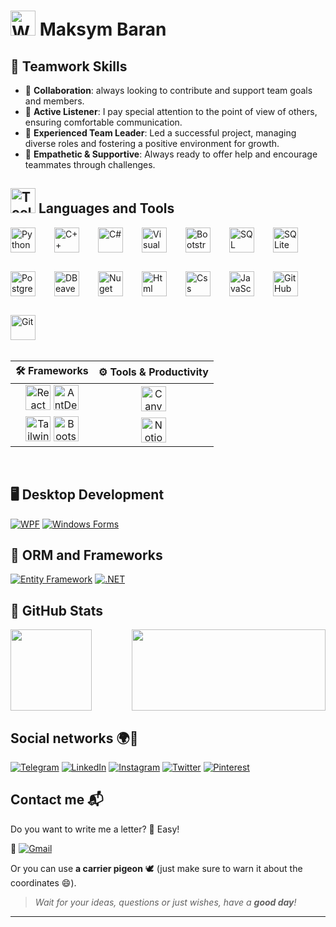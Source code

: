 # <img src="https://media.giphy.com/media/hvRJCLFzcasrR4ia7z/giphy.gif" width="40px" alt="Waving Hand GIF" /> Maksym Baran

## 🤝 Teamwork Skills
- 🌟 **Collaboration**: always looking to contribute and support team goals and members.
- 🧠 **Active Listener**: I pay special attention to the point of view of others, ensuring comfortable communication.
- 🏅 **Experienced Team Leader**: Led a successful project, managing diverse roles and fostering a positive environment for growth.
- 🤗 **Empathetic & Supportive**: Always ready to offer help and encourage teammates through challenges.


## <img src="https://media.giphy.com/media/2IudUHdI075HL02Pkk/giphy.gif" width="40px" alt="Tools GIF" /> Languages and Tools 

<div style="display: flex; flex-wrap: wrap; gap: 30px; align-items: center;">
<img  alt="Python" width="40px"  src="https://cdn.jsdelivr.net/gh/devicons/devicon@latest/icons/python/python-original.svg"/> 
<img  alt="C++" width="40px"  src="https://cdn.jsdelivr.net/gh/devicons/devicon@latest/icons/cplusplus/cplusplus-original.svg" /> 
<img  alt="C#" width="40px"  src="https://cdn.jsdelivr.net/gh/devicons/devicon@latest/icons/csharp/csharp-original.svg" /> 
<img  alt="Visual Studio" width="40px"  src="https://cdn.jsdelivr.net/gh/devicons/devicon@latest/icons/visualstudio/visualstudio-original.svg"/> 
<img  alt="Bootstrap" width="40px"  src="https://cdn.jsdelivr.net/gh/devicons/devicon@latest/icons/webstorm/webstorm-original.svg" />
<img  alt="SQL" width="40px"  src="https://cdn.jsdelivr.net/gh/devicons/devicon@latest/icons/microsoftsqlserver/microsoftsqlserver-original.svg" /> 
<img  alt="SQLite" width="40px"  src="https://cdn.jsdelivr.net/gh/devicons/devicon@latest/icons/sqlite/sqlite-original.svg" /> 
<img  alt="PostgreSQL" width="40px"  src="https://cdn.jsdelivr.net/gh/devicons/devicon@latest/icons/postgresql/postgresql-original.svg" /> 
<img  alt="DBeaver" width="40px"  src="https://cdn.jsdelivr.net/gh/devicons/devicon@latest/icons/dbeaver/dbeaver-original.svg" /> 
<img  alt="Nuget" width="40px"  src="https://cdn.jsdelivr.net/gh/devicons/devicon@latest/icons/nuget/nuget-original.svg" /> 
<img  alt="Html" width="40px"  src="https://cdn.jsdelivr.net/gh/devicons/devicon@latest/icons/html5/html5-original.svg" />
<img  alt="Css" width="40px" src="https://cdn.jsdelivr.net/gh/devicons/devicon@latest/icons/css3/css3-original.svg" />
<img  alt="JavaScript" width="40px"  src="https://cdn.jsdelivr.net/gh/devicons/devicon@latest/icons/javascript/javascript-original.svg" /> 
<img  alt="GitHub" width="40px"  src="https://cdn.jsdelivr.net/gh/devicons/devicon@latest/icons/github/github-original-wordmark.svg" /> 
<img  alt="Git" width="40px"  src="https://cdn.jsdelivr.net/gh/devicons/devicon@latest/icons/git/git-original.svg" /> 
</div>          
      
<br/>

| 🛠️ Frameworks | ⚙️ Tools & Productivity |
|:-------------:|:-----------------------:|
| <img alt="React" width="40" src="https://cdn.jsdelivr.net/gh/devicons/devicon@latest/icons/react/react-original.svg"/> <img alt="AntDesign" width="40" src="https://cdn.jsdelivr.net/gh/devicons/devicon@latest/icons/antdesign/antdesign-original.svg"/> | <img alt="Canva" width="40" src="https://cdn.jsdelivr.net/gh/devicons/devicon@latest/icons/canva/canva-original.svg"/> |
| <img alt="TailwindCSS" width="40" src="https://cdn.jsdelivr.net/gh/devicons/devicon@latest/icons/tailwindcss/tailwindcss-original.svg"/> <img alt="Bootstrap" width="40" src="https://cdn.jsdelivr.net/gh/devicons/devicon@latest/icons/bootstrap/bootstrap-original.svg"/> | <img alt="Notion" width="40" src="https://cdn.jsdelivr.net/gh/devicons/devicon@latest/icons/notion/notion-original.svg"/> |


<br/>

## 🖥️ Desktop Development
[![WPF](https://img.shields.io/badge/WPF-Intermediate-blue?style=for-the-badge&logo=windows&logoColor=white)](https://learn.microsoft.com/en-us/dotnet/desktop/wpf/)
[![Windows Forms](https://img.shields.io/badge/Windows%20Forms-Intermediate-green?style=for-the-badge&logo=windows&logoColor=white)](https://learn.microsoft.com/en-us/dotnet/desktop/winforms/)

## 🔗 ORM and Frameworks 
[![Entity Framework](https://img.shields.io/badge/Entity%20Framework-Intermediate-orange?style=for-the-badge&logo=dotnet&logoColor=white)](https://learn.microsoft.com/en-us/ef/)
[![.NET](https://img.shields.io/badge/.NET-Intermediate-blue?style=for-the-badge&logo=.net&logoColor=white)](https://dotnet.microsoft.com/)



## 🌟 **GitHub Stats**
<div style="display: flex; justify-content: space-between;">
  <img height="130" src="https://github-readme-stats.vercel.app/api?username=jacobstxt&show_icons=true&hide_title=true&hide=prs&count_private=true&theme=radical" />
  <img height="130" Width="310" src="https://github-readme-stats.vercel.app/api/top-langs/?username=jacobstxt&layout=compact&theme=radical" />
</div>


## Social networks 🌍📱
[![Telegram](https://img.shields.io/badge/Telegram-2CA5E0?style=for-the-badge&logo=Telegram&logoColor=white)](https://t.me/UAJacobs) 
[![LinkedIn](https://img.shields.io/badge/LinkedIn-0A66C2?style=for-the-badge&logo=LinkedIn&logoColor=white)](https://www.linkedin.com/in/maksym-baran-0b5667332/) 
[![Instagram](https://img.shields.io/badge/Instagram-2E5D91?style=for-the-badge&logo=Instagram&logoColor=white)](https://www.instagram.com/m_aks.brn/) 
[![Twitter](https://img.shields.io/badge/Twitter-1DA1F2?style=for-the-badge&logo=Twitter&logoColor=white)](https://x.com/jACOBS_ua) 
[![Pinterest](https://img.shields.io/badge/Pinterest-E60023?style=for-the-badge&logo=Pinterest&logoColor=white)](https://www.pinterest.com/ithyshnyk)

## Contact me 📬
Do you want to write me a letter? 📨 Easy!  

📧 [![Gmail](https://img.shields.io/badge/Email-mmaksym.baran%40gmail.com-D14836?style=for-the-badge&logo=Gmail&logoColor=white)](mailto:mmaksym.baran@gmail.com)

Or you can use **a carrier pigeon** 🕊️ (just make sure to warn it about the coordinates 😄).

> _Wait for your ideas, questions or just wishes, have a **good day**!_

---


